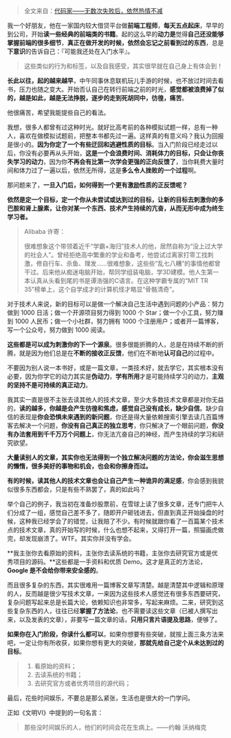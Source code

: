 > 全文来自：[代码家——无数次失败后，依然热情不减](https://daimajia.com/)

我一个好朋友，他在一家国内较大借贷平台做**前端工程师**，**每天五点起床**，早早的到公司，开始**读一些经典的前端类的书籍**。起的这么早的**动力是**觉得**自己还没能够掌握前端的很多细节**，**真正在做开发的时候，依然会忘记之前看到过的东西**，总是**下意识**的告诉自己：『可能我还处在入门水平』。

> 这些类似的行为和标签，以及自我感受，其实很早就在自己身上有体会到！

**长此以往，起的越来越早**，中午同事休息联机玩儿手游的时候，也不放过时间去看书，压力也随之变大。开始否认自己在转行前端之前的时光，**感觉都被浪费掉了似的，越是如此，越是无法挣脱，逐步的走到死胡同中，彷徨，痛苦**。

他很痛苦，希望我能提些自己的看法。

我想，很多人都曾有过这种时光。就好比高考前的各种模拟试题一样，总有一种人，喜欢在做模拟试题前，把整本书都先过一遍。这样真的有意义吗？我认为回报是很小的。**因为你定了一个有些迂回和逃避性质的目标**。当入门阶段已经走过以后，你没有必要再从头开始，**这是一个会浪费时间、消耗体力的目标，只会让你丧失学习的动力**，因为你**不再会有比第一次学会更强的正向反馈了**，当你耗费大量时间和体力过了一遍以后，依然无所得，这是**多么令人挫败的一个过程**啊。

那问题来了，**一旦入门后，如何得到一个更有激励性质的正反馈呢？**

**依然是定一个目标，定一个你从未尝试或达到过的目标，让新的目标去刺激你的多巴胺和肾上腺素，让你对某一个东西、技术产生持续的亢奋，从而无形中成为终生学习者。**

> Alibaba 许寄：
>
> 很难想象这个带领着近千“学霸+海归”技术人的他，居然自称为“没上过大学的社会人”。曾经拒绝高中繁重的学业和备考，他尝试过离家打零工找刺激，修自行车、杀鱼、理发……很难想象，这些些“乱七八糟”的事情他都曾干过。后来他从痴迷电脑开始，帮同学组装电脑，学3D建模。他人生第一本认真从头看到尾的书是谭浩强的C语言。在这种学霸专属的“MIT TR 35”榜单上，这个自学成才的计算机怪才略显“骨骼清奇”。 

对于技术人来说，新的目标可以是做一个解决自己生活中遇到问题的小产品：努力做到 1000 日活；做一个开源项目努力得到 1000 个 Star；做一个小工具，努力赚到 1000 人民币；做一个小社群，努力拥有 1000 个注册用户；或者开一篇博客，写一个公众号，努力做到 1000 阅读。

**这些都是可以成为刺激你的下一个源泉**。很多很能折腾的人，总是在持续不断的折腾，就是因为他们总是在**不断的接收正反馈**，他们在不断地**认可自己**的过程中。

不要因为别人说一本书好，或是一篇文章，一类技术好，就去学它，其实根本没有必要，因为你学它的动力其实是**伪动力**，**学有所用**才是可能持续学习的动力，**主观的坚持不是可持续的真正动力**。

我其实一直是很不主张去读其他人的技术文章，至少大多数技术文章都是对你无益的，**读的越多，你越是会产生彷徨和焦虑，感觉自己没有成长，缺少自信**。缺少自信的表现是**你会恐惧未来遇到的新问题**，你还是得大量依赖搜索引擎去读几百篇博客去解决一个问题，**你没有自己真正的独立思考**，你只解决了一个眼前问题，**你没有办法套用到千千万万个问题上**，你无法亢奋自己的神经，而产生持续的学习和研究欲望。

**大量读别人的文章，其实你也无法得到一个独立解决问题的方法论，你会滋生思想的懒惰，很多美好的事物和机会，也会和你擦身而过。**

**有的时候，读其他人的技术文章也会让自己产生一种诡异的满足感**，你会感到我貌似很多东西都会，只是有些不熟罢了，真的如此吗？

举个自己的例子，我当初在准备炒股票前，在雪球上读了很多文章，还专门把牛人们分成了一组，感觉自己差不多了，随即开户砸钱进去，但直到真正开始操盘的时候，这种我已经学会了的错觉，让我赔了不少。有时候就跟你看了一百篇某个技术点的技术文章，真的开始写的时候，什么也想不起来，又得打开一篇，照猫画虎做完，却发现崩溃了。WTF。其实你并没有学会。

**我主张你去看原始的资料，主张你去读系统的书籍，主张你去研究官方或是优秀项目的源码。**这些都是一手资料和优质 Demo。这才是真正的方法论，**Google 是不会给你带来安全感的**。

而且很多复杂的东西，其实很难用一篇博客文章写清楚。越是清楚其中逻辑和原理的人，反而越是很少写技术文章，一来因为这些技术人感觉还有很多东西要研究，复杂问题写起来总是长篇大论，依赖知识也非常多，写起来麻烦。二来，研究到这些复杂东西的人，往往已经**掌握了方法论**，也不需要读这些文章（已被人撰写出来，以及发表的文章），非要写一篇文章的话，**只用只言片语提及思路**，便够了。

**如果你在入门阶段，你读什么都可以**，如果你想要有些突破，就按上面三条方法来吧，一定让你有所收获，如果你想有更大的突破，**那就先给自己定个从未达到过的目标**。

> 1. 看原始的资料；
> 2. 去读系统的书籍；
> 3. 去研究官方或者优秀项目的源代码；

最后，花些时间娱乐，不要总是那么紧张，生活也是很大的一门学问。

正如《文明VI》中提到的一句名言：

> 那些没时间娱乐的人，他们的时间会花在生病上。——约翰 沃纳梅克 